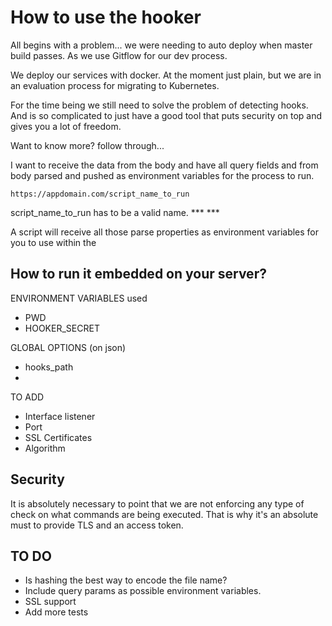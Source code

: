 How to use the hooker
===================

All begins with a problem... we were needing to auto deploy when master build passes. As we use Gitflow for our dev process.

We deploy our services with docker. At the moment just plain, but we are in an evaluation process for migrating to Kubernetes. 

For the time being we still need to solve the problem of detecting hooks. And is so complicated to just have a good tool that puts security on top and gives you a lot of freedom. 

Want to know more? follow through... 

I want to receive the data from the body and have all query fields and from body parsed and pushed as environment variables for the process to run.

```
https://appdomain.com/script_name_to_run
```

script_name_to_run has to be a valid name. 
	***
	***

A script will receive all those parse properties as environment variables for you to use within the 


How to run it embedded on your server?
--------------------------------------

ENVIRONMENT VARIABLES used
* PWD
* HOOKER_SECRET

GLOBAL OPTIONS (on json)
* hooks_path
*


TO ADD
* Interface listener
* Port
* SSL Certificates
* Algorithm




Security
----------
It is absolutely necessary to point that we are not enforcing any type of check on what commands are being executed. That is why it's an absolute must to provide TLS and an access token. 

TO DO
-----

- Is hashing the best way to encode the file name?
- Include query params as possible environment variables.
- SSL support
- Add more tests
